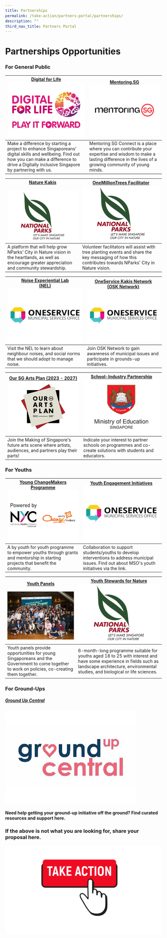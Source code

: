 ```yaml
---
title: Partnerships
permalink: /take-action/partners-portal/partnerships/
description: ""
third_nav_title: Partners Portal
---
```

# Partnerships Opportunities


### For General Public

| [Digital for Life](https://www.digitalforlife.gov.sg)![](/images/Opportunities/dfl-play-it-forward-logo_422x304.jpg)| [Mentoring.SG](https://www.mentoringsg.com)![](/images/Opportunities/mentoring-sg_422x304.jpg) |
| --- | - | 
| Make a difference by starting a project to enhance Singaporeans' digital skills and wellbeing. Find out how you can make a difference to drive a Digitally inclusive Singapore by partnering with us.  | Mentoring SG Connect is a place where you can contribute your expertise and wisdom to make a lasting difference in the lives of a growing community of young minds. | 

|[Nature  Kakis](https://go.gov.sg/naturekakisenquiry) <br> <br>![](/images/Opportunities/nparks-logo_422x304.jpg) | [OneMillionTrees Facilitator](https://go.gov.sg/omtvolfacil) <br> ![](/images/Opportunities/nparks-logo_422x304.jpg) |
| --- | - | 
| A platform that will help grow NParks' City in Nature vision in the heartlands, as well as encourage greater appreciation and community stewardship. | Volunteer facilitators will assist with tree planting events and share the key messaging of how this contributes towards NParks' City in Nature vision.   | 


|[Noise Experiential Lab <br>(NEL)](https://go.gov.sg/noiselab)![](/images/Opportunities/mso-logo_422x304.jpg) | [OneService Kakis Network <br>(OSK Network)](https://go.gov.sg/oskgettoknowyou) ![](/images/Opportunities/mso-logo_422x304.jpg)|
| --- | - | 
| Visit the NEL to learn about neighbour noises, and social norms that we should adopt to manage noise.| Join OSK Network to gain awareness of municipal issues and participate in grounds-up initiatives. | 

| [Our SG Arts Plan (2023 - 2027)](https://www.nac.gov.sg/about-us/oursgartsplan/join-the-making)![](/images/Opportunities/our-arts-plan-2023-2027_422x304.jpg)| [School-Industry Partnership](https://go.gov.sg/partnerwithschools)![](/images/Opportunities/moe-logo_422x304.jpg)|
| --- | - | 
| Join the Making of Singapore's future arts scene where artists, audiences, and partners play their parts! | Indicate your interest to partner schools on programmes and co-create solutions with students and educators.  | 


### For Youths

| [Young ChangeMakers Programme](https://www.nyc.gov.sg/programmes-grants/young-changemakers) ![](/images/Opportunities/nyc-ycm-logo-(422x304).jpg)| [Youth Engagement Initiatives](https://go.gov.sg/youth-programmes) ![](/images/Opportunities/mso-logo_422x304.jpg)|
| -------- | -------- | 
|A by youth for youth programme to empower youths through grants and mentorship in starting projects that benefit the community.| Collaboration to support students/youths to develop interventions to address municipal issues. Find out about MSO's youth initiatives via the link.| 

|[Youth Panels](https://www.nyc.gov.sg/youthpanels) <br> <br> ![](/images/Opportunities/youth-panels_422x304.jpg) | [Youth Stewards for Nature](https://go.gov.sg/ysn/)![](/images/Opportunities/nparks-logo_422x304.jpg)|
| -------- | -------- | 
|Youth panels provide opportunities for young Singaporeans and the Government to come together to work on policies, co-creating them together.  |  6-month-long programme suitable for youths aged 18 to 25 with interest and have some experience in fields such as landscape architecture, environmental studies, and biological or life sciences. | 


### For Ground-Ups

##### [Ground Up Central ](https://groundupcentral.sg) 

![](/images/Opportunities/groundup-central-logo--v2.jpg)

**Need help getting your ground-up initiative off the ground? Find curated resources and support here.**


### If the above is not what you are looking for, share your proposal here.

[![](/images/take%20action.png)](https://go.gov.sg/takeactiontoday)